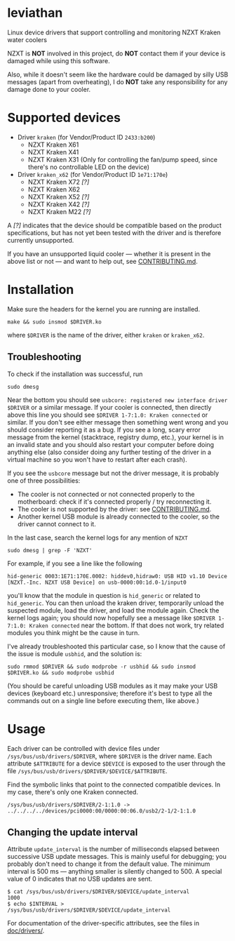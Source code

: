 # leviathan
Linux device drivers that support controlling and monitoring NZXT Kraken water coolers

NZXT is **NOT** involved in this project, do **NOT** contact them if your device is damaged while using this software.

Also, while it doesn't seem like the hardware could be damaged by silly USB messages (apart from overheating), I do **NOT** take any responsibility for any damage done to your cooler.

# Supported devices

* Driver `kraken` (for Vendor/Product ID `2433:b200`)
  * NZXT Kraken X61 
  * NZXT Kraken X41
  * NZXT Kraken X31 (Only for controlling the fan/pump speed, since there's no controllable LED on the device)
* Driver `kraken_x62` (for Vendor/Product ID `1e71:170e`)
  * NZXT Kraken X72 *[?]*
  * NZXT Kraken X62
  * NZXT Kraken X52 *[?]*
  * NZXT Kraken X42 *[?]*
  * NZXT Kraken M22 *[?]*

A *[?]* indicates that the device should be compatible based on the product specifications, but has not yet been tested with the driver and is therefore currently unsupported.

If you have an unsupported liquid cooler — whether it is present in the above list or not — and want to help out, see [CONTRIBUTING.md](CONTRIBUTING.md).

# Installation
Make sure the headers for the kernel you are running are installed.
```Shell
make && sudo insmod $DRIVER.ko
```
where `$DRIVER` is the name of the driver, either `kraken` or `kraken_x62`.

## Troubleshooting
To check if the installation was successful, run
```Shell
sudo dmesg
```
Near the bottom you should see `usbcore: registered new interface driver $DRIVER` or a similar message.
If your cooler is connected, then directly above this line you should see `$DRIVER 1-7:1.0: Kraken connected` or similar.
If you don't see either message then something went wrong and you should consider reporting it as a bug.
If you see a long, scary error message from the kernel (stacktrace, registry dump, etc.), your kernel is in an invalid state and you should also restart your computer before doing anything else (also consider doing any further testing of the driver in a virtual machine so you won't have to restart after each crash).

If you see the `usbcore` message but not the driver message, it is probably one of three possibilities:
* The cooler is not connected or not connected properly to the motherboard: check if it's connected properly / try reconnecting it.
* The cooler is not supported by the driver: see [CONTRIBUTING.md](CONTRIBUTING.md).
* Another kernel USB module is already connected to the cooler, so the driver cannot connect to it.

In the last case, search the kernel logs for any mention of `NZXT`
```Shell
sudo dmesg | grep -F 'NZXT'
```
For example, if you see a line like the following
```
hid-generic 0003:1E71:170E.0002: hiddev0,hidraw0: USB HID v1.10 Device [NZXT.-Inc. NZXT USB Device] on usb-0000:00:1d.0-1/input0
```
you'll know that the module in question is `hid_generic` or related to `hid_generic`.
You can then unload the kraken driver, temporarily unload the suspected module, load the driver, and load the module again.
Check the kernel logs again; you should now hopefully see a message like `$DRIVER 1-7:1.0: Kraken connected` near the bottom.
If that does not work, try related modules you think might be the cause in turn.

I've already troubleshooted this particular case, so I know that the cause of the issue is module `usbhid`, and the solution is:
```Shell
sudo rmmod $DRIVER && sudo modprobe -r usbhid && sudo insmod $DRIVER.ko && sudo modprobe usbhid
```
(You should be careful unloading USB modules as it may make your USB devices (keyboard etc.) unresponsive; therefore it's best to type all the commands out on a single line before executing them, like above.)

# Usage
Each driver can be controlled with device files under `/sys/bus/usb/drivers/$DRIVER`, where `$DRIVER` is the driver name.
Each attribute `$ATTRIBUTE` for a device `$DEVICE` is exposed to the user through the file `/sys/bus/usb/drivers/$DRIVER/$DEVICE/$ATTRIBUTE`.

Find the symbolic links that point to the connected compatible devices.
In my case, there's only one Kraken connected.
```Shell
/sys/bus/usb/drivers/$DRIVER/2-1:1.0 -> ../../../../devices/pci0000:00/0000:00:06.0/usb2/2-1/2-1:1.0
```

## Changing the update interval
Attribute `update_interval` is the number of milliseconds elapsed between successive USB update messages.
This is mainly useful for debugging; you probably don't need to change it from the default value.
The minimum interval is 500 ms — anything smaller is silently changed to 500.
A special value of 0 indicates that no USB updates are sent.
```Shell
$ cat /sys/bus/usb/drivers/$DRIVER/$DEVICE/update_interval
1000
$ echo $INTERVAL > /sys/bus/usb/drivers/$DRIVER/$DEVICE/update_interval
```

For documentation of the driver-specific attributes, see the files in [doc/drivers/](doc/drivers/).
